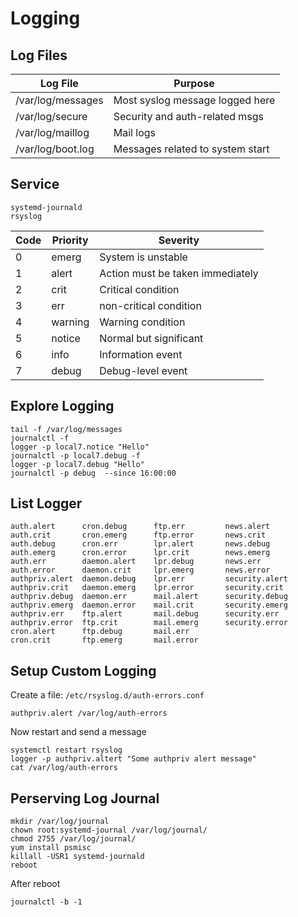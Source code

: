 # Logging

## Log Files

|Log File          |Purpose                         |
|------------------|--------------------------------|
|/var/log/messages |Most syslog message logged here |
|/var/log/secure   |Security and auth-related msgs  |
|/var/log/maillog  |Mail logs                       |
|/var/log/boot.log |Messages related to system start|

## Service

```
systemd-journald
rsyslog
```

|Code|Priority|Severity                            |
|----|--------|------------------------------------|
|0   |emerg   |System is unstable                  |
|1   |alert   |Action must be taken immediately    |
|2   |crit    |Critical condition                  |
|3   |err     |non-critical condition              |
|4   |warning |Warning condition                   |
|5   |notice  |Normal but significant              |
|6   |info    |Information event                   |
|7   |debug   |Debug-level event                   |

## Explore Logging

```
tail -f /var/log/messages
journalctl -f
logger -p local7.notice "Hello"
journalctl -p local7.debug -f
logger -p local7.debug "Hello"
journalctl -p debug  --since 16:00:00
```


## List Logger

```logger -p (tab)(tab)
auth.alert      cron.debug      ftp.err         news.alert
auth.crit       cron.emerg      ftp.error       news.crit
auth.debug      cron.err        lpr.alert       news.debug
auth.emerg      cron.error      lpr.crit        news.emerg
auth.err        daemon.alert    lpr.debug       news.err
auth.error      daemon.crit     lpr.emerg       news.error
authpriv.alert  daemon.debug    lpr.err         security.alert
authpriv.crit   daemon.emerg    lpr.error       security.crit
authpriv.debug  daemon.err      mail.alert      security.debug
authpriv.emerg  daemon.error    mail.crit       security.emerg
authpriv.err    ftp.alert       mail.debug      security.err
authpriv.error  ftp.crit        mail.emerg      security.error
cron.alert      ftp.debug       mail.err        
cron.crit       ftp.emerg       mail.error 
```



## Setup Custom Logging

Create a file: `/etc/rsyslog.d/auth-errors.conf`
```
authpriv.alert /var/log/auth-errors
```

Now restart and send a message

```
systemctl restart rsyslog
logger -p authpriv.altert "Some authpriv alert message"
cat /var/log/auth-errors
```

## Perserving Log Journal

```
mkdir /var/log/journal
chown root:systemd-journal /var/log/journal/
chmod 2755 /var/log/journal/
yum install psmisc
killall -USR1 systemd-journald
reboot
```

After reboot

```
journalctl -b -1
```


